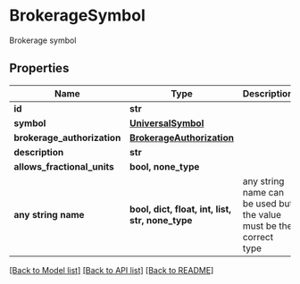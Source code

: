 # BrokerageSymbol

Brokerage symbol

## Properties
Name | Type | Description | Notes
------------ | ------------- | ------------- | -------------
**id** | **str** |  | [optional] 
**symbol** | [**UniversalSymbol**](UniversalSymbol.md) |  | [optional] 
**brokerage_authorization** | [**BrokerageAuthorization**](BrokerageAuthorization.md) |  | [optional] 
**description** | **str** |  | [optional] 
**allows_fractional_units** | **bool, none_type** |  | [optional] 
**any string name** | **bool, dict, float, int, list, str, none_type** | any string name can be used but the value must be the correct type | [optional]

[[Back to Model list]](../README.md#documentation-for-models) [[Back to API list]](../README.md#documentation-for-api-endpoints) [[Back to README]](../README.md)


